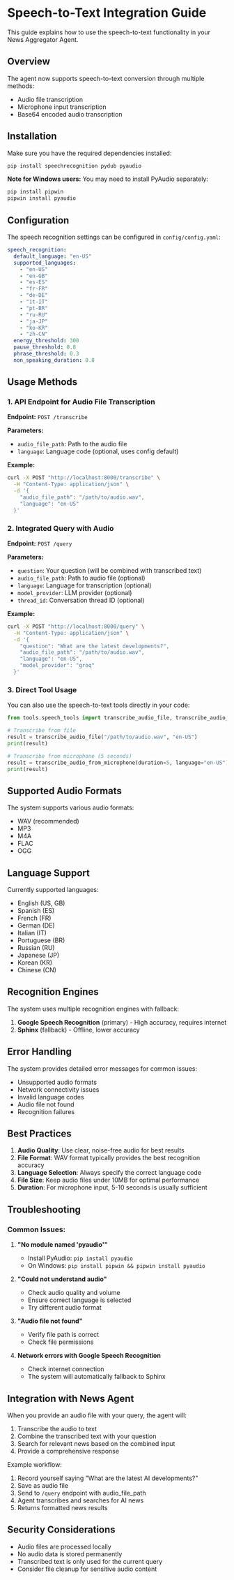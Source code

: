 # Speech-to-Text Integration Guide

This guide explains how to use the speech-to-text functionality in your News Aggregator Agent.

## Overview

The agent now supports speech-to-text conversion through multiple methods:
- Audio file transcription
- Microphone input transcription
- Base64 encoded audio transcription

## Installation

Make sure you have the required dependencies installed:

```bash
pip install speechrecognition pydub pyaudio
```

**Note for Windows users:** You may need to install PyAudio separately:
```bash
pip install pipwin
pipwin install pyaudio
```

## Configuration

The speech recognition settings can be configured in `config/config.yaml`:

```yaml
speech_recognition:
  default_language: "en-US"
  supported_languages:
    - "en-US"
    - "en-GB"
    - "es-ES"
    - "fr-FR"
    - "de-DE"
    - "it-IT"
    - "pt-BR"
    - "ru-RU"
    - "ja-JP"
    - "ko-KR"
    - "zh-CN"
  energy_threshold: 300
  pause_threshold: 0.8
  phrase_threshold: 0.3
  non_speaking_duration: 0.8
```

## Usage Methods

### 1. API Endpoint for Audio File Transcription

**Endpoint:** `POST /transcribe`

**Parameters:**
- `audio_file_path`: Path to the audio file
- `language`: Language code (optional, uses config default)

**Example:**
```bash
curl -X POST "http://localhost:8000/transcribe" \
  -H "Content-Type: application/json" \
  -d '{
    "audio_file_path": "/path/to/audio.wav",
    "language": "en-US"
  }'
```

### 2. Integrated Query with Audio

**Endpoint:** `POST /query`

**Parameters:**
- `question`: Your question (will be combined with transcribed text)
- `audio_file_path`: Path to audio file (optional)
- `language`: Language for transcription (optional)
- `model_provider`: LLM provider (optional)
- `thread_id`: Conversation thread ID (optional)

**Example:**
```bash
curl -X POST "http://localhost:8000/query" \
  -H "Content-Type: application/json" \
  -d '{
    "question": "What are the latest developments?",
    "audio_file_path": "/path/to/audio.wav",
    "language": "en-US",
    "model_provider": "groq"
  }'
```

### 3. Direct Tool Usage

You can also use the speech-to-text tools directly in your code:

```python
from tools.speech_tools import transcribe_audio_file, transcribe_audio_from_microphone

# Transcribe from file
result = transcribe_audio_file("/path/to/audio.wav", "en-US")
print(result)

# Transcribe from microphone (5 seconds)
result = transcribe_audio_from_microphone(duration=5, language="en-US")
print(result)
```

## Supported Audio Formats

The system supports various audio formats:
- WAV (recommended)
- MP3
- M4A
- FLAC
- OGG

## Language Support

Currently supported languages:
- English (US, GB)
- Spanish (ES)
- French (FR)
- German (DE)
- Italian (IT)
- Portuguese (BR)
- Russian (RU)
- Japanese (JP)
- Korean (KR)
- Chinese (CN)

## Recognition Engines

The system uses multiple recognition engines with fallback:
1. **Google Speech Recognition** (primary) - High accuracy, requires internet
2. **Sphinx** (fallback) - Offline, lower accuracy

## Error Handling

The system provides detailed error messages for common issues:
- Unsupported audio formats
- Network connectivity issues
- Invalid language codes
- Audio file not found
- Recognition failures

## Best Practices

1. **Audio Quality**: Use clear, noise-free audio for best results
2. **File Format**: WAV format typically provides the best recognition accuracy
3. **Language Selection**: Always specify the correct language code
4. **File Size**: Keep audio files under 10MB for optimal performance
5. **Duration**: For microphone input, 5-10 seconds is usually sufficient

## Troubleshooting

### Common Issues:

1. **"No module named 'pyaudio'"**
   - Install PyAudio: `pip install pyaudio`
   - On Windows: `pip install pipwin && pipwin install pyaudio`

2. **"Could not understand audio"**
   - Check audio quality and volume
   - Ensure correct language is selected
   - Try different audio format

3. **"Audio file not found"**
   - Verify file path is correct
   - Check file permissions

4. **Network errors with Google Speech Recognition**
   - Check internet connection
   - The system will automatically fallback to Sphinx

## Integration with News Agent

When you provide an audio file with your query, the agent will:
1. Transcribe the audio to text
2. Combine the transcribed text with your question
3. Search for relevant news based on the combined input
4. Provide a comprehensive response

Example workflow:
1. Record yourself saying "What are the latest AI developments?"
2. Save as audio file
3. Send to `/query` endpoint with audio_file_path
4. Agent transcribes and searches for AI news
5. Returns formatted news results

## Security Considerations

- Audio files are processed locally
- No audio data is stored permanently
- Transcribed text is only used for the current query
- Consider file cleanup for sensitive audio content


